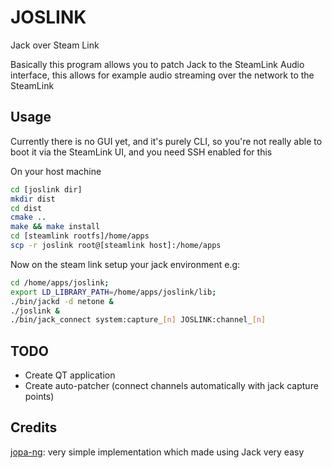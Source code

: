 # JOSLINK
Jack over Steam Link

Basically this program allows you to patch Jack to the SteamLink Audio interface, this allows for example audio streaming over the network to the SteamLink

## Usage

Currently there is no GUI yet, and it's purely CLI, so you're not really able to boot it via the SteamLink UI, and you need SSH enabled for this

On your host machine
```bash
cd [joslink dir]
mkdir dist
cd dist
cmake ..
make && make install
cd [steamlink rootfs]/home/apps
scp -r joslink root@[steamlink host]:/home/apps
```

Now on the steam link setup your jack environment
e.g:

```bash
cd /home/apps/joslink;
export LD_LIBRARY_PATH=/home/apps/joslink/lib;
./bin/jackd -d netone &
./joslink &
./bin/jack_connect system:capture_[n] JOSLINK:channel_[n]
```

## TODO

* Create QT application
* Create auto-patcher (connect channels automatically with jack capture points)

## Credits

[jopa-ng](https://github.com/cjxgm/jopa-ng): very simple implementation which made using Jack very easy
